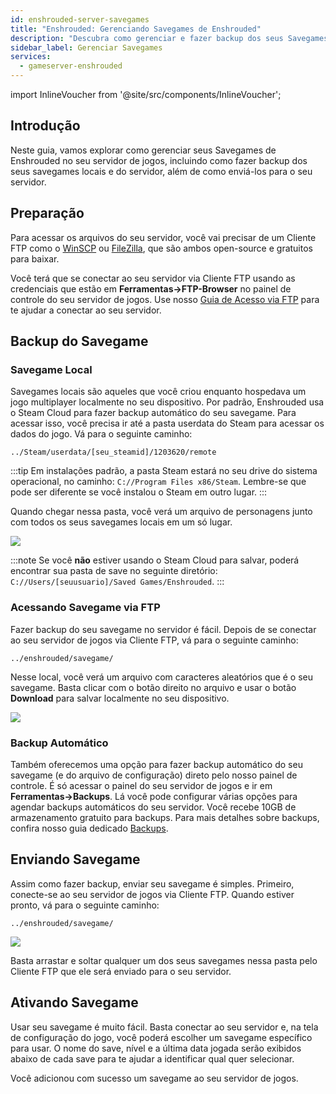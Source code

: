 ```yaml
---
id: enshrouded-server-savegames
title: "Enshrouded: Gerenciando Savegames de Enshrouded"
description: "Descubra como gerenciar e fazer backup dos seus Savegames de Enshrouded para um multiplayer seguro → Saiba mais agora"
sidebar_label: Gerenciar Savegames
services:
  - gameserver-enshrouded
---
```


import InlineVoucher from '@site/src/components/InlineVoucher';

## Introdução

Neste guia, vamos explorar como gerenciar seus Savegames de Enshrouded no seu servidor de jogos, incluindo como fazer backup dos seus savegames locais e do servidor, além de como enviá-los para o seu servidor.

<InlineVoucher />

## Preparação

Para acessar os arquivos do seu servidor, você vai precisar de um Cliente FTP como o [WinSCP](https://winscp.net/eng/index.php) ou [FileZilla](https://filezilla-project.org/), que são ambos open-source e gratuitos para baixar.

Você terá que se conectar ao seu servidor via Cliente FTP usando as credenciais que estão em **Ferramentas->FTP-Browser** no painel de controle do seu servidor de jogos. Use nosso [Guia de Acesso via FTP](gameserver-ftpaccess.md) para te ajudar a conectar ao seu servidor.

## Backup do Savegame

### Savegame Local

Savegames locais são aqueles que você criou enquanto hospedava um jogo multiplayer localmente no seu dispositivo. Por padrão, Enshrouded usa o Steam Cloud para fazer backup automático do seu savegame. Para acessar isso, você precisa ir até a pasta userdata do Steam para acessar os dados do jogo. Vá para o seguinte caminho:
```
../Steam/userdata/[seu_steamid]/1203620/remote
```

:::tip
Em instalações padrão, a pasta Steam estará no seu drive do sistema operacional, no caminho: `C://Program Files x86/Steam`. Lembre-se que pode ser diferente se você instalou o Steam em outro lugar.
:::

Quando chegar nessa pasta, você verá um arquivo de personagens junto com todos os seus savegames locais em um só lugar.

![](https://github.com/zaphosting/docs/assets/42719082/31022018-3072-4b40-85f0-77f9da992ccc)

:::note
Se você **não** estiver usando o Steam Cloud para salvar, poderá encontrar sua pasta de save no seguinte diretório: `C://Users/[seuusuario]/Saved Games/Enshrouded`.
:::

### Acessando Savegame via FTP

Fazer backup do seu savegame no servidor é fácil. Depois de se conectar ao seu servidor de jogos via Cliente FTP, vá para o seguinte caminho:
```
../enshrouded/savegame/
```

Nesse local, você verá um arquivo com caracteres aleatórios que é o seu savegame. Basta clicar com o botão direito no arquivo e usar o botão **Download** para salvar localmente no seu dispositivo.

![](https://github.com/zaphosting/docs/assets/42719082/e7c230a3-a2cb-4ae0-a0dc-6d2211edd06c)

### Backup Automático

Também oferecemos uma opção para fazer backup automático do seu savegame (e do arquivo de configuração) direto pelo nosso painel de controle. É só acessar o painel do seu servidor de jogos e ir em **Ferramentas->Backups**. Lá você pode configurar várias opções para agendar backups automáticos do seu servidor. Você recebe 10GB de armazenamento gratuito para backups. Para mais detalhes sobre backups, confira nosso guia dedicado [Backups](gameserver-backups.md).

## Enviando Savegame

Assim como fazer backup, enviar seu savegame é simples. Primeiro, conecte-se ao seu servidor de jogos via Cliente FTP. Quando estiver pronto, vá para o seguinte caminho:
```
../enshrouded/savegame/
```

![](https://github.com/zaphosting/docs/assets/42719082/e465680f-65bc-456d-bd99-fbdff755defb)

Basta arrastar e soltar qualquer um dos seus savegames nessa pasta pelo Cliente FTP que ele será enviado para o seu servidor.

## Ativando Savegame

Usar seu savegame é muito fácil. Basta conectar ao seu servidor e, na tela de configuração do jogo, você poderá escolher um savegame específico para usar. O nome do save, nível e a última data jogada serão exibidos abaixo de cada save para te ajudar a identificar qual quer selecionar.

Você adicionou com sucesso um savegame ao seu servidor de jogos.

<InlineVoucher />